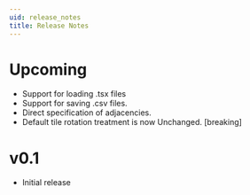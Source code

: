 ```yaml
---
uid: release_notes
title: Release Notes
---
```


# Upcoming
* Support for loading .tsx files
* Support for saving .csv files.
* Direct specification of adjacencies.
* Default tile rotation treatment is now Unchanged. [breaking]

# v0.1

* Initial release